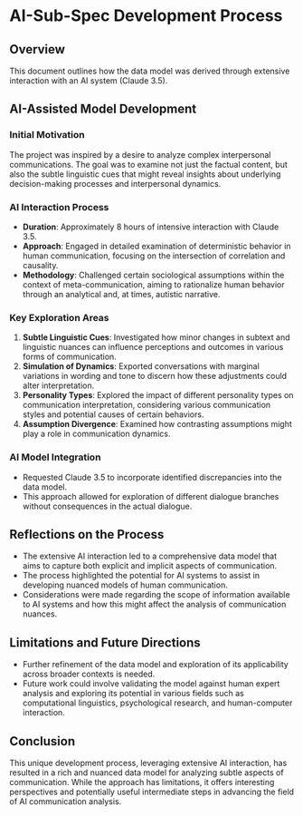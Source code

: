 # AI-Sub-Spec Development Process

## Overview

This document outlines how the data model was derived through extensive interaction with an AI system (Claude 3.5).

## AI-Assisted Model Development

### Initial Motivation
The project was inspired by a desire to analyze complex interpersonal communications. The goal was to examine not just the factual content, but also the subtle linguistic cues that might reveal insights about underlying decision-making processes and interpersonal dynamics.

### AI Interaction Process
- **Duration**: Approximately 8 hours of intensive interaction with Claude 3.5.
- **Approach**: Engaged in detailed examination of deterministic behavior in human communication, focusing on the intersection of correlation and causality.
- **Methodology**: Challenged certain sociological assumptions within the context of meta-communication, aiming to rationalize human behavior through an analytical and, at times, autistic narrative.

### Key Exploration Areas
1. **Subtle Linguistic Cues**: Investigated how minor changes in subtext and linguistic nuances can influence perceptions and outcomes in various forms of communication.
2. **Simulation of Dynamics**: Exported conversations with marginal variations in wording and tone to discern how these adjustments could alter interpretation.
3. **Personality Types**: Explored the impact of different personality types on communication interpretation, considering various communication styles and potential causes of certain behaviors.
4. **Assumption Divergence**: Examined how contrasting assumptions might play a role in communication dynamics.

### AI Model Integration
- Requested Claude 3.5 to incorporate identified discrepancies into the data model.
- This approach allowed for exploration of different dialogue branches without consequences in the actual dialogue.

## Reflections on the Process

- The extensive AI interaction led to a comprehensive data model that aims to capture both explicit and implicit aspects of communication.
- The process highlighted the potential for AI systems to assist in developing nuanced models of human communication.
- Considerations were made regarding the scope of information available to AI systems and how this might affect the analysis of communication nuances.

## Limitations and Future Directions

- Further refinement of the data model and exploration of its applicability across broader contexts is needed.
- Future work could involve validating the model against human expert analysis and exploring its potential in various fields such as computational linguistics, psychological research, and human-computer interaction.

## Conclusion

This unique development process, leveraging extensive AI interaction, has resulted in a rich and nuanced data model for analyzing subtle aspects of communication. While the approach has limitations, it offers interesting perspectives and potentially useful intermediate steps in advancing the field of AI communication analysis.